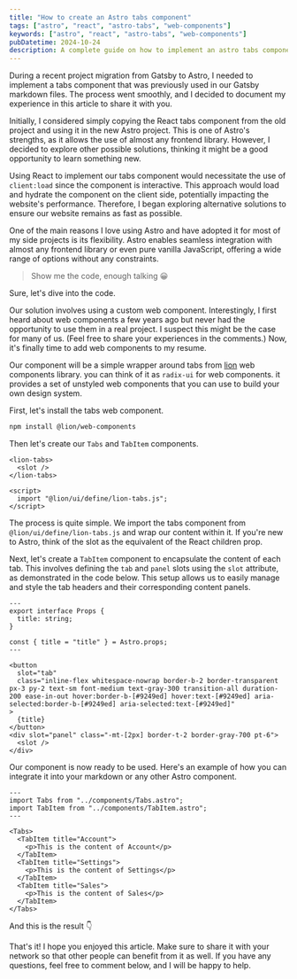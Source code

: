 ```yaml
---
title: "How to create an Astro tabs component"
tags: ["astro", "react", "astro-tabs", "web-components"]
keywords: ["astro", "react", "astro-tabs", "web-components"]
pubDatetime: 2024-10-24
description: A complete guide on how to implement an astro tabs component
---
```


During a recent project migration from Gatsby to Astro, I needed to implement a tabs component that was previously used in our Gatsby markdown files. The process went smoothly, and I decided to document my experience in this article to share it with you.

Initially, I considered simply copying the React tabs component from the old project and using it in the new Astro project. This is one of Astro's strengths, as it allows the use of almost any frontend library. However, I decided to explore other possible solutions, thinking it might be a good opportunity to learn something new.

Using React to implement our tabs component would necessitate the use of `client:load` since the component is interactive. This approach would load and hydrate the component on the client side, potentially impacting the website's performance. Therefore, I began exploring alternative solutions to ensure our website remains as fast as possible.

One of the main reasons I love using Astro and have adopted it for most of my side projects is its flexibility. Astro enables seamless integration with almost any frontend library or even pure vanilla JavaScript, offering a wide range of options without any constraints.

> Show me the code, enough talking 😀

Sure, let's dive into the code.

Our solution involves using a custom web component. Interestingly, I first heard about web components a few years ago but never had the opportunity to use them in a real project. I suspect this might be the case for many of us. (Feel free to share your experiences in the comments.) Now, it's finally time to add web components to my resume.

Our component will be a simple wrapper around tabs from [lion](https://lion-web.netlify.app/components/tabs/overview/) web components library. you can think of it as `radix-ui` for web components. it provides a set of unstyled web components that you can use to build your own design system.

First, let's install the tabs web component.

```bash
npm install @lion/web-components
```

Then let's create our `Tabs` and `TabItem` components.

```astro title="src/components/Tabs.astro"
<lion-tabs>
  <slot />
</lion-tabs>

<script>
  import "@lion/ui/define/lion-tabs.js";
</script>
```

The process is quite simple. We import the tabs component from `@lion/ui/define/lion-tabs.js` and wrap our content within it. If you're new to Astro, think of the slot as the equivalent of the React children prop.

Next, let's create a `TabItem` component to encapsulate the content of each tab. This involves defining the `tab` and `panel` slots using the `slot` attribute, as demonstrated in the code below. This setup allows us to easily manage and style the tab headers and their corresponding content panels.

```astro title="src/components/TabItem.astro"
---
export interface Props {
  title: string;
}

const { title = "title" } = Astro.props;
---

<button
  slot="tab"
  class="inline-flex whitespace-nowrap border-b-2 border-transparent px-3 py-2 text-sm font-medium text-gray-300 transition-all duration-200 ease-in-out hover:border-b-[#9249ed] hover:text-[#9249ed] aria-selected:border-b-[#9249ed] aria-selected:text-[#9249ed]"
>
  {title}
</button>
<div slot="panel" class="-mt-[2px] border-t-2 border-gray-700 pt-6">
  <slot />
</div>
```

Our component is now ready to be used. Here's an example of how you can integrate it into your markdown or any other Astro component.

```astro title="src/pages/index.astro"
---
import Tabs from "../components/Tabs.astro";
import TabItem from "../components/TabItem.astro";
---

<Tabs>
  <TabItem title="Account">
    <p>This is the content of Account</p>
  </TabItem>
  <TabItem title="Settings">
    <p>This is the content of Settings</p>
  </TabItem>
  <TabItem title="Sales">
    <p>This is the content of Sales</p>
  </TabItem>
</Tabs>
```

And this is the result 👇

That's it! I hope you enjoyed this article. Make sure to share it with your network so that other people can benefit from it as well. If you have any questions, feel free to comment below, and I will be happy to help.
